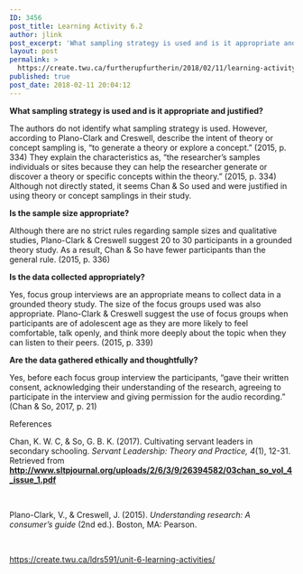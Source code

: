 ```yaml
---
ID: 3456
post_title: Learning Activity 6.2
author: jlink
post_excerpt: 'What sampling strategy is used and is it appropriate and justified? The authors do not identify what sampling strategy is used. However, according to Plano-Clark and Creswell, describe the intent of theory or concept sampling is, &ldquo;to generate a theory or explore a concept.&rdquo; (2015, p. 334) They explain the characteristics as, &ldquo;the researcher&rsquo;s samples &hellip; <p><a href="https://create.twu.ca/furtherupfurtherin/2018/02/11/learning-activity-6-2/">Continue reading<span> "Learning Activity 6.2"</span></a></p>'
layout: post
permalink: >
  https://create.twu.ca/furtherupfurtherin/2018/02/11/learning-activity-6-2/
published: true
post_date: 2018-02-11 20:04:12
---
```

<strong>What sampling strategy is used and is it appropriate and justified?</strong>

The authors do not identify what sampling strategy is used. However, according to Plano-Clark and Creswell, describe the intent of theory or concept sampling is, “to generate a theory or explore a concept.” (2015, p. 334) They explain the characteristics as, “the researcher&#8217;s samples individuals or sites because they can help the researcher generate or discover a theory or specific concepts within the theory.” (2015, p. 334) Although not directly stated, it seems Chan &amp; So used and were justified in using theory or concept samplings in their study.

<strong>Is the sample size appropriate?</strong>

Although there are no strict rules regarding sample sizes and qualitative studies, Plano-Clark &amp; Creswell suggest 20 to 30 participants in a grounded theory study. As a result, Chan &amp; So have fewer participants than the general rule. (2015, p. 336)

<strong>Is the data collected appropriately?</strong>

Yes, focus group interviews are an appropriate means to collect data in a grounded theory study. The size of the focus groups used was also appropriate. Plano-Clark &amp; Creswell suggest the use of focus groups when participants are of adolescent age as they are more likely to feel comfortable, talk openly, and think more deeply about the topic when they can listen to their peers. (2015, p. 339)

<strong>Are the data gathered ethically and thoughtfully?</strong>

Yes, before each focus group interview the participants, “gave their written consent, acknowledging their understanding of the research, agreeing to participate in the interview and giving permission for the audio recording.” (Chan &amp; So, 2017, p. 21)

References

Chan, K. W. C, &amp; So, G. B. K. (2017). Cultivating servant leaders in secondary schooling. <em>Servant Leadership: Theory and Practice, 4</em>(1), 12-31. Retrieved from <a href="http://www.sltpjournal.org/uploads/2/6/3/9/26394582/03chan_so_vol_4_issue_1.pdf"><strong>http://www.sltpjournal.org/uploads/2/6/3/9/26394582/03chan_so_vol_4_issue_1.pdf</strong></a>

&nbsp;

Plano-Clark, V., &amp; Creswell, J. (2015). <em>Understanding research: A consumer’s guide</em> (2nd ed.). Boston, MA: Pearson.

&nbsp;

<a href="https://create.twu.ca/ldrs591/unit-6-learning-activities/">https://create.twu.ca/ldrs591/unit-6-learning-activities/</a>